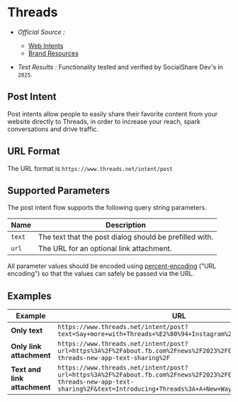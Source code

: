 # Threads

* *Official Source :*
    * [Web Intents](https://developers.facebook.com/docs/threads/threads-web-intents)
    * [Brand Resources](https://about.meta.com/brand/resources/instagram/threads/)

* *Test Results :* Functionality tested and verified by SocialShare Dev's in `2025`.

## Post Intent
Post intents allow people to easily share their favorite content from your website directly to Threads, in order to increase your reach, spark conversations and drive traffic.

## URL Format
The URL format is `https://www.threads.net/intent/post`

## Supported Parameters
The post intent flow supports the following query string parameters.

| Name | Description |
|------|-------------|
| `text` | The text that the post dialog should be prefilled with. |
| `url`  | The URL for an optional link attachment. |

All parameter values should be encoded using [percent-encoding](https://datatracker.ietf.org/doc/html/rfc3986#section-2.1) ("URL encoding") so that the values can safely be passed via the URL.

## Examples

| Example        | URL |
|---------------------|-----|
| **Only text**       | `https://www.threads.net/intent/post?text=Say+more+with+Threads+%E2%80%94+Instagram%27s+new+text+app` |
| **Only link attachment** | `https://www.threads.net/intent/post?url=https%3A%2F%2Fabout.fb.com%2Fnews%2F2023%2F07%2Fintroducing-threads-new-app-text-sharing%2F` |
| **Text and link attachment** | `https://www.threads.net/intent/post?url=https%3A%2F%2Fabout.fb.com%2Fnews%2F2023%2F07%2Fintroducing-threads-new-app-text-sharing%2F&text=Introducing+Threads%3A+A+New+Way+to+Share+With+Text` |